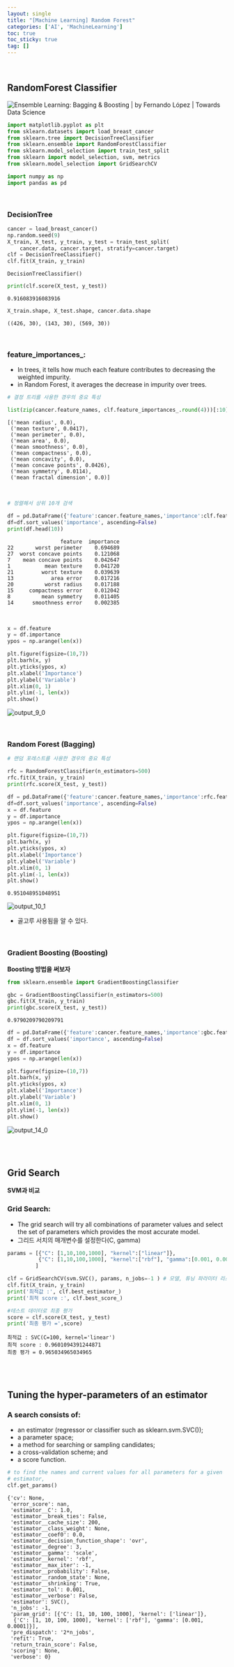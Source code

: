 ```yaml
---
layout: single
title: "[Machine Learning] Random Forest"
categories: ['AI', 'MachineLearning']
toc: true
toc_sticky: true
tag: []
---
```


<br>



## RandomForest Classifier

![Ensemble Learning: Bagging &amp; Boosting | by Fernando López | Towards Data  Science](https://miro.medium.com/max/2000/1*zTgGBTQIMlASWm5QuS2UpA.jpeg)




```python
import matplotlib.pyplot as plt
from sklearn.datasets import load_breast_cancer
from sklearn.tree import DecisionTreeClassifier
from sklearn.ensemble import RandomForestClassifier
from sklearn.model_selection import train_test_split
from sklearn import model_selection, svm, metrics
from sklearn.model_selection import GridSearchCV

import numpy as np
import pandas as pd
```

<br>

### DecisionTree


```python
cancer = load_breast_cancer()
np.random.seed(9)
X_train, X_test, y_train, y_test = train_test_split(
    cancer.data, cancer.target, stratify=cancer.target)
clf = DecisionTreeClassifier()
clf.fit(X_train, y_train)
```


    DecisionTreeClassifier()


```python
print(clf.score(X_test, y_test))
```

    0.916083916083916

```python
X_train.shape, X_test.shape, cancer.data.shape
```


    ((426, 30), (143, 30), (569, 30))

<br>

### feature_importances_:
- In trees, it tells how much each feature contributes to decreasing the 
  weighted impurity. 
- in Random Forest, it averages the decrease in impurity over trees.


```python
# 결정 트리를 사용한 경우의 중요 특성

list(zip(cancer.feature_names, clf.feature_importances_.round(4)))[:10]
```


    [('mean radius', 0.0),
     ('mean texture', 0.0417),
     ('mean perimeter', 0.0),
     ('mean area', 0.0),
     ('mean smoothness', 0.0),
     ('mean compactness', 0.0),
     ('mean concavity', 0.0),
     ('mean concave points', 0.0426),
     ('mean symmetry', 0.0114),
     ('mean fractal dimension', 0.0)]

<br>


```python
# 정렬해서 상위 10개 검색

df = pd.DataFrame({'feature':cancer.feature_names,'importance':clf.feature_importances_ })
df=df.sort_values('importance', ascending=False)
print(df.head(10))
```

                     feature  importance
    22       worst perimeter    0.694689
    27  worst concave points    0.121068
    7    mean concave points    0.042647
    1           mean texture    0.041720
    21         worst texture    0.039639
    13            area error    0.017216
    20          worst radius    0.017188
    15     compactness error    0.012042
    8          mean symmetry    0.011405
    14      smoothness error    0.002385

<br>

```python
x = df.feature
y = df.importance
ypos = np.arange(len(x))

plt.figure(figsize=(10,7))
plt.barh(x, y)
plt.yticks(ypos, x)
plt.xlabel('Importance')
plt.ylabel('Variable')
plt.xlim(0, 1)
plt.ylim(-1, len(x))
plt.show()
```


![output_9_0](https://user-images.githubusercontent.com/70505378/137091543-9f7a6874-d5a5-429a-ae9f-93f1bbba626b.png)
    

<br>

### Random Forest (Bagging)

```python
# 랜덤 포레스트를 사용한 경우의 중요 특성

rfc = RandomForestClassifier(n_estimators=500)
rfc.fit(X_train, y_train)
print(rfc.score(X_test, y_test))

df = pd.DataFrame({'feature':cancer.feature_names,'importance':rfc.feature_importances_ })
df=df.sort_values('importance', ascending=False)
x = df.feature
y = df.importance
ypos = np.arange(len(x))

plt.figure(figsize=(10,7))
plt.barh(x, y)
plt.yticks(ypos, x)
plt.xlabel('Importance')
plt.ylabel('Variable')
plt.xlim(0, 1)
plt.ylim(-1, len(x))
plt.show()
```

    0.951048951048951




![output_10_1](https://user-images.githubusercontent.com/70505378/137091548-974e0922-4d39-483e-9661-e2923f01eeb8.png)
    


- 골고루 사용됨을 알 수 있다.

<br>

### Gradient Boosting (Boosting)

**Boosting 방법을 써보자**


```python
from sklearn.ensemble import GradientBoostingClassifier

gbc = GradientBoostingClassifier(n_estimators=500)
gbc.fit(X_train, y_train)
print(gbc.score(X_test, y_test))
```

    0.9790209790209791

```python
df = pd.DataFrame({'feature':cancer.feature_names,'importance':gbc.feature_importances_ })
df = df.sort_values('importance', ascending=False)
x = df.feature
y = df.importance
ypos = np.arange(len(x))

plt.figure(figsize=(10,7))
plt.barh(x, y)
plt.yticks(ypos, x)
plt.xlabel('Importance')
plt.ylabel('Variable')
plt.xlim(0, 1)
plt.ylim(-1, len(x))
plt.show()
```


![output_14_0](https://user-images.githubusercontent.com/70505378/137091551-c04e56f6-2534-4667-986a-81f2e8585ca7.png)
    

<br>

<br>

## Grid Search

**SVM과 비교**

### Grid Search:

- The grid search will try all combinations of parameter values and select the set of parameters which provides the most accurate model.
- 그리드 서치의 매개변수를 설정한다(C, gamma)


```python
params = [{"C": [1,10,100,1000], "kernel":["linear"]},
          {"C": [1,10,100,1000], "kernel":["rbf"], "gamma":[0.001, 0.0001]}
         ]

clf = GridSearchCV(svm.SVC(), params, n_jobs=-1 ) # 모델, 튜닝 파라미터 리스트, CPU 수
clf.fit(X_train, y_train)
print('최적값 :', clf.best_estimator_)
print('최적 score :', clf.best_score_)

#테스트 데이터로 최종 평가
score = clf.score(X_test, y_test)
print('최종 평가 =',score)
```

    최적값 : SVC(C=100, kernel='linear')
    최적 score : 0.9601094391244871
    최종 평가 = 0.965034965034965

<br>

<br>

## Tuning the hyper-parameters of an estimator

### A search consists of:

- an estimator (regressor or classifier such as sklearn.svm.SVC());
- a parameter space;
- a method for searching or sampling candidates;
- a cross-validation scheme; and
- a score function.


```python
# to find the names and current values for all parameters for a given 
# estimator,
clf.get_params()
```




    {'cv': None,
     'error_score': nan,
     'estimator__C': 1.0,
     'estimator__break_ties': False,
     'estimator__cache_size': 200,
     'estimator__class_weight': None,
     'estimator__coef0': 0.0,
     'estimator__decision_function_shape': 'ovr',
     'estimator__degree': 3,
     'estimator__gamma': 'scale',
     'estimator__kernel': 'rbf',
     'estimator__max_iter': -1,
     'estimator__probability': False,
     'estimator__random_state': None,
     'estimator__shrinking': True,
     'estimator__tol': 0.001,
     'estimator__verbose': False,
     'estimator': SVC(),
     'n_jobs': -1,
     'param_grid': [{'C': [1, 10, 100, 1000], 'kernel': ['linear']},
      {'C': [1, 10, 100, 1000], 'kernel': ['rbf'], 'gamma': [0.001, 0.0001]}],
     'pre_dispatch': '2*n_jobs',
     'refit': True,
     'return_train_score': False,
     'scoring': None,
     'verbose': 0}

<br>





